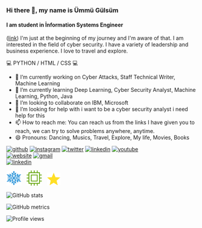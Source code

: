 ### Hi there 👋, my name is Ümmü Gülsüm
#### I am student in İnformation Systems Engineer
([link](https://www.canva.com/design/DAFIFbtnoh0/vVL5eDDdPIiegQwqiVx04Q/view))
I'm just at the beginning of my journey and I'm aware of that. I am interested in the field of cyber security. I have a variety of leadership and business experience. I love to travel and explore.

💻 PYTHON / HTML / CSS 💻

- 🔭 I’m currently working on Cyber Attacks, Staff Technical Writer, Machine Learning 
- 🌱 I’m currently learning Deep Learning,  Cyber Security Analyst, Machine Learning, Python, Java 
- 👯 I’m looking to collaborate on IBM, Microsoft 
- 🤔 I’m looking for help with i want to be a cyber security analyst i need help for this 
- 📫 How to reach me: You can reach us from the links I have given you to reach, we can try to solve problems anywhere, anytime. 
- 😄 Pronouns: Dancing, Musics, Travel, Explore, My life, Movies, Books 


[<img src='https://cdn.jsdelivr.net/npm/simple-icons@3.0.1/icons/github.svg' alt='github' height='40'>](https://github.com/gulsumvarli)
[<img src='https://cdn.jsdelivr.net/npm/simple-icons@3.0.1/icons/instagram.svg' alt='instagram' height='40'>](https://www.instagram.com/gulsum.codes/) 
[<img src='https://cdn.jsdelivr.net/npm/simple-icons@3.0.1/icons/twitter.svg' alt='twitter' height='40'>](https://twitter.com/gulsummvarlii)
[<img src='https://cdn.jsdelivr.net/npm/simple-icons@3.0.1/icons/linkedin.svg' alt='linkedin' height='40'>](https://www.linkedin.com/public-profile/settings?lipi=urn%3Ali%3Apage%3Ad_flagship3_profile_self_edit_contact-info%3BfbQb4xXbR4i8PhoG4T6dDg%3D%3D) 
[<img src='https://cdn.jsdelivr.net/npm/simple-icons@3.0.1/icons/youtube.svg' alt='youtube' height='40'>](https://www.youtube.com/watch?v=myKV9WFjqdE)   
[<img src='https://cdn.jsdelivr.net/npm/simple-icons@3.0.1/icons/icloud.svg' alt='website' height='40'>](https://haberton.com/teknoloji-literaturu-degisiyor-mu/)
[<img src='https://cdn.jsdelivr.net/npm/simple-icons@3.0.1/icons/gmail.svg' alt='gmail' height='40'>](https://mail.google.com/mail/u/0/?hl=tr#inbox)  
[<img src='https://cdn.jsdelivr.net/npm/simple-icons@3.0.1/icons/linkedin.svg' alt='linkedin' height='40'>](https://www.linkedin.com/public-profile/settings?lipi=urn%3Ali%3Apage%3Ad_flagship3_profile_self_edit_contact-info%3BfbQb4xXbR4i8PhoG4T6dDg%3D%3D)  

<a href='https://archiveprogram.github.com/'><img src='https://raw.githubusercontent.com/acervenky/animated-github-badges/master/assets/acbadge.gif' width='40' height='40'></a> <a href='https://docs.github.com/en/developers'><img src='https://raw.githubusercontent.com/acervenky/animated-github-badges/master/assets/devbadge.gif' width='40' height='40'></a> <a href='https://stars.github.com/'><img src='https://raw.githubusercontent.com/acervenky/animated-github-badges/master/assets/starbadge.gif' width='35' height='35'></a> 

![GitHub stats](https://github-readme-stats.vercel.app/api?username=gulsumvarli&show_icons=true)  

![GitHub metrics](https://metrics.lecoq.io/gulsumvarli)  

![Profile views](https://gpvc.arturio.dev/gulsumvarli)  



